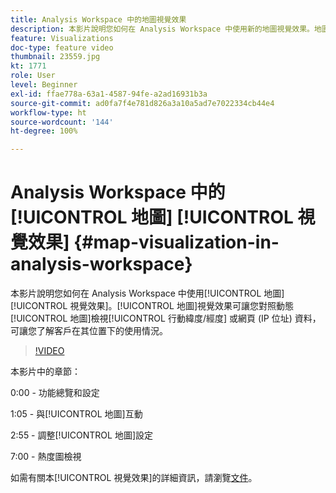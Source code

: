 ```yaml
---
title: Analysis Workspace 中的地圖視覺效果
description: 本影片說明您如何在 Analysis Workspace 中使用新的地圖視覺效果。地圖視覺效果可讓您對照動態地圖檢視行動 (緯度/經度) 或網頁 (IP 位址) 資料，可讓您了解客戶在其位置下的使用情況。
feature: Visualizations
doc-type: feature video
thumbnail: 23559.jpg
kt: 1771
role: User
level: Beginner
exl-id: ffae778a-63a1-4587-94fe-a2ad16931b3a
source-git-commit: ad0fa7f4e781d826a3a10a5ad7e7022334cb44e4
workflow-type: ht
source-wordcount: '144'
ht-degree: 100%

---
```


# Analysis Workspace 中的[!UICONTROL 地圖] [!UICONTROL 視覺效果] {#map-visualization-in-analysis-workspace}

本影片說明您如何在 Analysis Workspace 中使用[!UICONTROL 地圖] [!UICONTROL 視覺效果]。[!UICONTROL 地圖]視覺效果可讓您對照動態[!UICONTROL 地圖]檢視[!UICONTROL 行動緯度/經度] 或網頁 (IP 位址) 資料，可讓您了解客戶在其位置下的使用情況。

>[!VIDEO](https://video.tv.adobe.com/v/23559/?quality=12)

本影片中的章節：

0:00 - 功能總覽和設定

1:05 - 與[!UICONTROL 地圖]互動

2:55 - 調整[!UICONTROL 地圖]設定

7:00 - 熱度圖檢視

如需有關本[!UICONTROL 視覺效果]的詳細資訊，請瀏覽[文件](https://experienceleague.adobe.com/docs/analytics/analyze/analysis-workspace/visualizations/map-visualization.html?lang=zh-Hant)。

